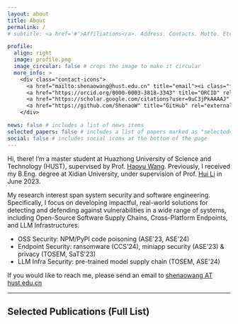 ```yaml
---
layout: about
title: About
permalink: /
# subtitle: <a href='#'>Affiliations</a>. Address. Contacts. Motto. Etc.

profile:
  align: right
  image: profile.png
  image_circular: false # crops the image to make it circular
  more_info: >
    <div class="contact-icons"> 
      <a href="mailto:shenaowang@hust.edu.cn" title="email"><i class="fa-solid fa-envelope"></i></a> 
      <a href="https://orcid.org/0000-0003-3818-3343" title="ORCID" rel="external nofollow noopener" target="_blank"><i class="ai ai-orcid"></i></a> 
      <a href="https://scholar.google.com/citations?user=9uC3jPkAAAAJ" title="Google Scholar" rel="external nofollow noopener" target="_blank"><i class="ai ai-google-scholar"></i></a> 
      <a href="https://github.com/ShenaoW" title="GitHub" rel="external nofollow noopener" target="_blank"><i class="fa-brands fa-github"></i></a> 
    </div>

news: false # includes a list of news items
selected_papers: false # includes a list of papers marked as "selected={true}"
social: false # includes social icons at the bottom of the page
---
```


Hi, there! I’m a master student at Huazhong University of Science and Technology (HUST), supervised by Prof. [Haoyu Wang](https://howiepku.github.io/). Previously, I received my B.Eng. degree at Xidian University, under supervision of Prof. [Hui Li](https://web.xidian.edu.cn/lihui/index.html) in June 2023. 

My research interest span system security and software engineering.
Specifically, I focus on developing impactful, real-world solutions for detecting and defending against vulnerabilities in a wide range of systems, including Open-Source Software Supply Chains, Cross-Platform Endpoints, and LLM Infrastructures.

- OSS Security: NPM/PyPI code poisoning (ASE'23, ASE'24)
- Endpoint Security: ransomware (CCS'24), miniapp security (ASE'23) & privacy (TOSEM, SaTS'23)
- LLM Infra Security: pre-trained model supply chain (TOSEM, ASE'24)

If you would like to reach me, please send an email to [shenaowang AT hust.edu.cn](mailto:shenaowang@hust.edu.cn)

---

## Selected Publications (Full List)